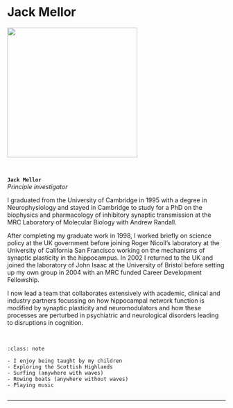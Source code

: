 # Jack Mellor


<img src="../../img/members/jack.jpg" width="300">


&nbsp;


**`Jack Mellor`**  
_Principle investigator_  
<!--[<i class="fa-brands fa-twitter fa-lg" style="color:#2a67cf"></i>](https://www.twitter.com)-->
<!--[<i class="fa-brands fa-linkedin-in fa-lg" style="color:#5a97d8"></i>](https://www.linkedin.com)-->
<!--[<i class="fa-brands fa-researchgate" style="color: #57dba8;"></i>](https://www.researchgate.com)-->
[<i class="fa-brands fa-orcid" style="color: #6eee5d;"></i>](https://orcid.org/0000-0002-7706-8105)
[<i class="fa-brands fa-github" style="color: #696969;"></i>](https://www.github.com/mellor-lab)
[<i class="fa-solid fa-building-columns" style="color: #d74242;"></i>](https://research-information.bris.ac.uk/en/persons/jack-r-mellor)
[<i class="fa-solid fa-envelope"></i>](mailto:jack.mellor@bristol.ac.uk)


I graduated from the University of Cambridge in 1995 with a degree in Neurophysiology and stayed in Cambridge to study for a PhD on the biophysics and pharmacology of inhibitory synaptic transmission at the MRC Laboratory of Molecular Biology with Andrew Randall. 

After completing my graduate work in 1998, I worked briefly on science policy at the UK government before joining Roger Nicoll’s laboratory at the University of California San Francisco working on the mechanisms of synaptic plasticity in the hippocampus. In 2002 I returned to the UK and joined the laboratory of John Isaac at the University of Bristol before setting up my own group in 2004 with an MRC funded Career Development Fellowship. 

I now lead a team that collaborates extensively with academic, clinical and industry partners focussing on how hippocampal network function is modified by synaptic plasticity and neuromodulators and how these processes are perturbed in psychiatric and neurological disorders leading to disruptions in cognition.  


&nbsp;


```{admonition} Outside of the lab
:class: note

- I enjoy being taught by my children 
- Exploring the Scottish Highlands
- Surfing (anywhere with waves)
- Rowing boats (anywhere without waves)
- Playing music


``` 

---

&nbsp;


